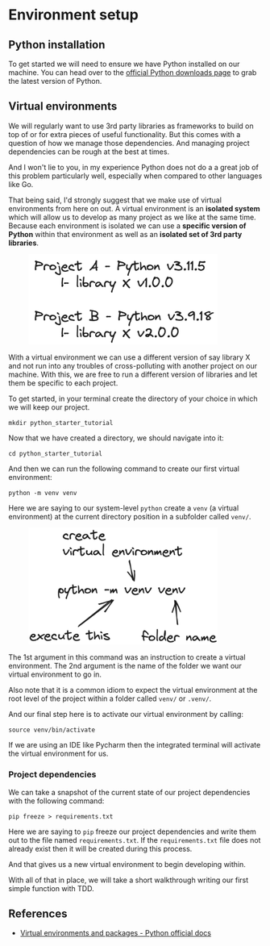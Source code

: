 # Environment setup

## Python installation

To get started we will need to ensure we have Python installed on our machine. You can head over to the [official Python downloads page](https://www.python.org/downloads/) to grab the latest version of Python.

## Virtual environments

We will regularly want to use 3rd party libraries as frameworks to build on top of or for extra pieces of useful functionality. But this comes with a question of how we manage those dependencies. And managing project dependencies can be rough at the best at times.&#x20;

And I won't lie to you, in my experience Python does not do a a great job of this problem particularly well, especially when compared to other languages like Go.

That being said, I'd strongly suggest that we make use of virtual environments from here on out. A virtual environment is an **isolated system** which will allow us to develop as many project as we like at the same time. Because each environment is isolated we can use a **specific version of Python** within that environment as well as an **isolated set of 3rd party libraries**.&#x20;

<figure><img src="../.gitbook/assets/Screenshot 2023-09-09 at 19.32.29.png" alt="" width="375"><figcaption></figcaption></figure>

With a virtual environment we can use a different version of say library X and not run into any troubles of cross-polluting with another project on our machine. With this, we are free to run a different version of libraries and let them be specific to each project.

To get started, in your terminal create the directory of your choice in which we will keep our project.

```
mkdir python_starter_tutorial
```

Now that we have created a directory, we should navigate into it:

```
cd python_starter_tutorial
```

And then we can run the following command to create our first virtual environment:

```
python -m venv venv
```

Here we are saying to our system-level `python` create a `venv` (a virtual environment) at the current directory position in a subfolder called `venv/`.&#x20;

<figure><img src="../.gitbook/assets/Screenshot 2023-09-09 at 21.14.56.png" alt="" width="375"><figcaption></figcaption></figure>

The 1st argument in this command was an instruction to create a virtual environment. The 2nd argument is the name of the folder we want our virtual environment to go in.

Also note that it is a common idiom to expect the virtual environment at the root level of the project within a folder called `venv/` or `.venv/`.

And our final step here is to activate our virtual environment by calling:

```
source venv/bin/activate
```

If we are using an IDE like Pycharm then the integrated terminal will activate the virtual environment for us.

### Project dependencies

We can take a snapshot of the current state of our project dependencies with the following command:

```
pip freeze > requirements.txt
```

Here we are saying to `pip` freeze our project dependencies and write them out to the file named `requirements.txt`. If the `requirements.txt` file does not already exist then it will be created during this process.

And that gives us a new virtual environment to begin developing within.

With all of that in place, we will take a short walkthrough writing our first simple function with TDD.

## References

* [Virtual environments and packages - Python official docs](https://docs.python.org/3/tutorial/venv.html)
